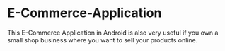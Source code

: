 # E-Commerce-Application
This E-Commerce Application in Android is also very useful if you own a small shop business where you want to sell your products online. 
